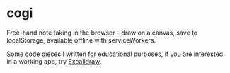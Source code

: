 
# cogi

Free-hand note taking in the browser - draw on a canvas, save to localStorage, available offline with serviceWorkers.

Some code pieces I written for educational purposes, if you are interested in a working app, try [Excalidraw](https://github.com/excalidraw/excalidraw).

